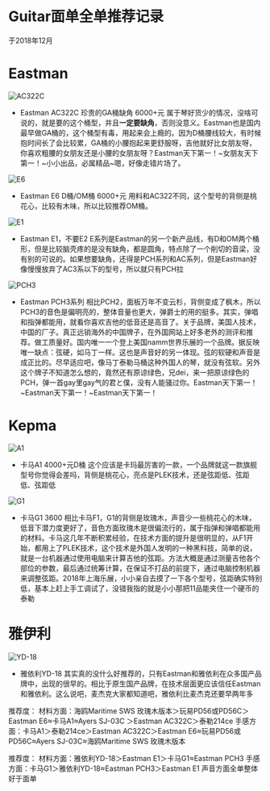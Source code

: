 # Guitar面单全单推荐记录

于2018年12月

# Eastman


![AC322C](https://github.com/shendezhuti/guitar/blob/master/picture/Eastman/eastmanAc322c.png?raw=true)
* Eastman AC322C  珍贵的GA桶缺角  6000+元
属于琴好货少的情况，没啥可说的，就是要的这个桶型，并且**一定要缺角**，否则没意义。Eastman也是国内最早做GA桶的，这个桶型有毒，用起来会上瘾的。因为D桶腰线较大，有时候抱时间长了会比较累，GA桶的小腰抱起来更舒服呀，吉他就好比女朋友呀，你喜欢粗腰的女朋友还是小腰的女朋友呀？Eastman天下第一！~女朋友天下第一！~小小出品，必属精品~嗯，好像走错片场了。


![E6](https://github.com/shendezhuti/guitar/blob/master/picture/Eastman/Eastman%20E6D.jpg?raw=true)
* Eastman E6 D桶/OM桶  6000+元
用料和AC322不同，这个型号的背侧是桃花心，比较有木味，所以比较推荐OM桶。


![E1](https://github.com/shendezhuti/guitar/blob/master/picture/Eastman/Eastman%20E6D.jpg?raw=true)
* Eastman E1，不要E2
E系列是Eastman的另一个新产品线，有D和OM两个桶形，但是比较脑壳疼的是没有缺角，都是圆角，特点除了一个削切的音梁，没有别的可说的。如果想要缺角，还得是PCH系列和AC系列，但是Eastman好像慢慢放弃了AC3系以下的型号，所以就只有PCH拉

![PCH3](https://github.com/shendezhuti/guitar/blob/master/picture/Eastman/PCH3.jpg?raw=true)
* Eastman PCH3系列
相比PCH2，面板万年不变云杉，背侧变成了枫木，所以PCH3的音色是偏明亮的，整体音量也更大，弹爵士的用的挺多。其实，弹唱和指弹都能用，就看你喜欢吉他的低音还是高音了。关于品牌，美国人技术，中国的厂子。真正远销海外的中国牌子，在外国网站上好多老外的测评和推荐。做工质量好。国内唯一一个登上美国namm世界乐展的一个品牌。据反映唯一缺点：弦硬，如马丁一样。这也是声音好的另一体现。弦的软硬和声音是成正比的。尽早适应吧，像马丁泰勒马桶这种外国人的琴，就没有弦软。另外这个牌子不知道怎么想的，竟然还有原谅绿色，兄dei，来一把原谅绿色的PCH，弹一首gay里gay气的君と僕，没有人能骚过你。Eastman天下第一！~Eastman天下第一！~Eastman天下第一！

# Kepma
![A1](https://github.com/shendezhuti/guitar/blob/master/picture/Kepma/kepma%20A1.png?raw=true)
* 卡马A1   4000+元D桶
这个应该是卡玛最厉害的一款，一个品牌就这一款旗舰型号你觉得会差吗，背侧是桃花心，亮点是PLEK技术，还是弦距低、弦距低、弦距低


![G1](https://github.com/shendezhuti/guitar/blob/master/picture/Kepma/kepma%20G1.jpg?raw=true)
* 卡马G1  3600
相比卡马F1，G1的背侧是玫瑰木，声音少一些桃花心的木味，低音下潜力度更好了，音色方面玫瑰木是很偏流行的，属于指弹和弹唱都能用的材料。卡马这几年不断积累经验，在技术方面的提升是很明显的，从F1开始，都用上了PLEK技术，这个技术是外国人发明的一种黑科技，简单的说，就是一台机器通过使用电脑来计算吉他的弦距。方法大概是通过测量吉他各个部位的参数，最后通过统筹计算，在保证不打品的前提下，通过电脑控制机器来调整弦距。2018年上海乐展，小小亲自去摸了一下各个型号，弦距确实特别低，基本上赶上手工调试了，没错我指的就是小小那把11品能夹住一个硬币的泰勒

# 雅伊利
![YD-18](https://github.com/shendezhuti/guitar/blob/master/picture/Yd/YD-18.jpg?raw=true)
* 雅依利YD-18
其实真的没什么好推荐的，只有Eastman和雅依利在众多国产品牌中，出现的很早的。相比于原生国产品牌，在技术层面更应该信任Eastman和雅依利。这么说吧，麦杰克大家都知道吧，雅依利比麦杰克还要早两年多

推荐度：
材料方面：海鸥Maritime SWS 玫瑰木版本＞玩易PD56或PD56C＞Eastman E6≈卡马A1≈Ayers  SJ-03C ＞Eastman AC322C＞泰勒214ce
手感方面：卡马A1＞泰勒214ce＞Eastman AC322C＞Eastman E6≈玩易PD56或PD56C≈Ayers  SJ-03C≈海鸥Maritime SWS 玫瑰木版本

推荐度：
材料方面：雅依利YD-18＞Eastman E1＞卡马G1≈Eastman PCH3
手感方面：卡马G1＞雅依利YD-18≈Eastman PCH3＞Eastman E1
声音方面全单整体好于面单
